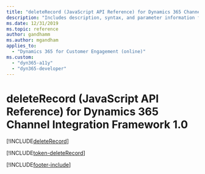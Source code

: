 ```yaml
---
title: "deleteRecord (JavaScript API Reference) for Dynamics 365 Channel Integration Framework 1.0 | MicrosoftDocs"
description: "Includes description, syntax, and parameter information for the deleteRecord method in JavaScript API Reference for Dynamics 365 Channel Integration Framework 1.0. "
ms.date: 12/31/2019
ms.topic: reference
author: gandhamm
ms.author: mgandham
applies_to: 
  - "Dynamics 365 for Customer Engagement (online)"
ms.custom: 
  - "dyn365-a11y"
  - "dyn365-developer"
---
```


# deleteRecord (JavaScript API Reference) for Dynamics 365 Channel Integration Framework 1.0

[!INCLUDE[deleteRecord](Includes/deleteRecord-description.md)] 

[!INCLUDE[token-deleteRecord](../../../../shared/token-deleteRecord.md)]


[!INCLUDE[footer-include](../../../../../includes/footer-banner.md)]

